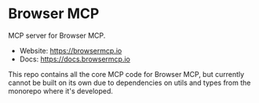 # Browser MCP

MCP server for Browser MCP.

- Website: https://browsermcp.io
- Docs: https://docs.browsermcp.io

This repo contains all the core MCP code for Browser MCP, but currently cannot be built on its own due to dependencies on utils and types from the monorepo where it's developed.
